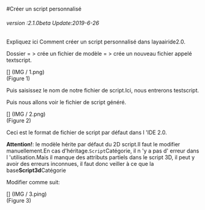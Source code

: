 #Créer un script personnalisé

###### *version :2.1.0beta   Update:2019-6-26*

Expliquez ici Comment créer un script personnalisé dans layaairide2.0.

Dossier = > crée un fichier de modèle = > crée un nouveau fichier appelé textscript.

[] (IMG / 1.png) <br > (Figure 1)

Puis saisissez le nom de notre fichier de script.Ici, nous entrerons testscript.

Puis nous allons voir le fichier de script généré.

[] (IMG / 2.png) <br > (Figure 2)

Ceci est le format de fichier de script par défaut dans l 'IDE 2.0.

**Attention!**: le modèle hérite par défaut du 2D script.Il faut le modifier manuellement.En cas d'héritage.`Script`Catégorie, il n 'y a pas d' erreur dans l 'utilisation.Mais il manque des attributs partiels dans le script 3D, il peut y avoir des erreurs inconnues, il faut donc veiller à ce que la base**Script3d**Catégorie



Modifier comme suit:

[] (IMG / 3.ping) <br > (Figure 3)
